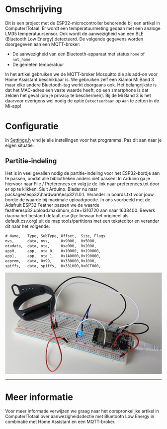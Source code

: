 # Omschrijving
Dit is een project met de ESP32-microcontroller behorende bij een artikel in Computer!Totaal. Er wordt een temperatuurmeting gedaan met een analoge LM35 temperatuursensor. Ook wordt de aanwezigheid van een BLE (Bluetooth Low Energy) detecteerd. De volgende gegevens worden doorgegeven aan een MQTT-broker:
* De aanwezigheid van een Bluetooth-apparaat met status `home` of `not_home`
* De gemeten temperatuur

In het artikel gebruiken we de MQTT-broker Mosquitto die als add-on voor Home Assistant beschikbaar is. We gebruiken zelf een Xiamoi Mi Band 3 maar elke andere Bluetooth-tag werkt doorgaans ook. Het belangrijkste is dat het MAC-adres een vaste waarde heeft, op een smartphone is dat zelden het geval (om je privacy te beschermen). Bij de Mi Band 3 is het daarvoor overigens wel nodig de optie `Detecteerbaar` op `Aan` te zetten in de Mi-app!

# Configuratie
In [Settings.h](Settings.h) vind je alle instellingen voor het programma. Pas dit aan naar je eigen situatie.

## Partitie-indeling
Het is in veel gevallen nodig de partitie-indeling voor het ESP32-bordje aan te passen, omdat alle bibliotheken anders niet passen! In Arduino ga je hiervoor naar File / Preferences en volg je de link naar preferences.txt door er op te klikken. Sluit Arduino. Blader nu naar packages\esp32\hardware\esp32\1.0.1. Verander in boards.txt voor jouw bordje de waarde bij maximale uploadgrootte. In ons voorbeeld met de Adafruit ESP32 Feather passen we de waarde featheresp32.upload.maximum_size=1310720 aan naar 1638400. Bewerk daarna het bestand default.csv (tip: bewaar het origineel als default.csv.org) uit de map tools/partitions met een teksteditor en verander dit naar het volgende:
```
# Name,   Type, SubType, Offset,  Size, Flags
nvs,      data, nvs,     0x9000,  0x5000,
otadata,  data, ota,     0xe000,  0x2000,
app0,     app,  ota_0,   0x10000, 0x190000,
app1,     app,  ota_1,   0x1A0000,0x190000,
eeprom,   data, 0x99,    0x330000,0x1000,
spiffs,   data, spiffs,  0x331000,0x0CF000,
```

![Alt text](project.jpg?raw=true "Title")

---

# Meer informatie
Voor meer informatie verwijzen we graag naar het oorspronkelijke artikel in Computer!Totaal over aanwezigheidsdectie met Bluetooth Low Energy in combinatie met Home Assistant en een MQTT-broker.
